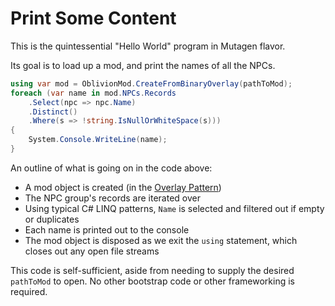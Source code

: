 # Print Some Content
This is the quintessential "Hello World" program in Mutagen flavor.

Its goal is to load up a mod, and print the names of all the NPCs.
```csharp
using var mod = OblivionMod.CreateFromBinaryOverlay(pathToMod);
foreach (var name in mod.NPCs.Records
    .Select(npc => npc.Name)
    .Distinct()
    .Where(s => !string.IsNullOrWhiteSpace(s)))
{
    System.Console.WriteLine(name);
}
```

An outline of what is going on in the code above:

- A mod object is created (in the [Overlay Pattern](Binary-Overlay))
- The NPC group's records are iterated over
- Using typical C# LINQ patterns, `Name` is selected and filtered out if empty or duplicates
- Each name is printed out to the console
- The mod object is disposed as we exit the `using` statement, which closes out any open file streams

This code is self-sufficient, aside from needing to supply the desired `pathToMod` to open.  No other bootstrap code or other frameworking is required.
